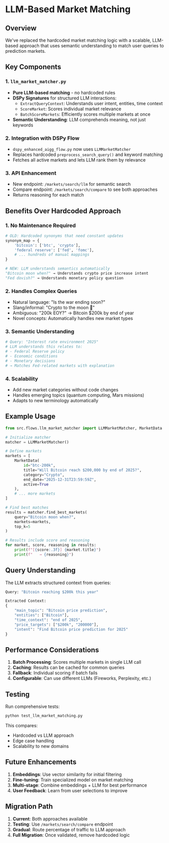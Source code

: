 # LLM-Based Market Matching

## Overview

We've replaced the hardcoded market matching logic with a scalable, LLM-based approach that uses semantic understanding to match user queries to prediction markets.

## Key Components

### 1. `llm_market_matcher.py`
- **Pure LLM-based matching** - no hardcoded rules
- **DSPy Signatures** for structured LLM interactions:
  - `ExtractQueryContext`: Understands user intent, entities, time context
  - `ScoreMarket`: Scores individual market relevance 
  - `BatchScoreMarkets`: Efficiently scores multiple markets at once
- **Semantic Understanding**: LLM comprehends meaning, not just keywords

### 2. Integration with DSPy Flow
- `dspy_enhanced_aigg_flow.py` now uses `LLMMarketMatcher`
- Replaces hardcoded `preprocess_search_query()` and keyword matching
- Fetches all active markets and lets LLM rank them by relevance

### 3. API Enhancement
- New endpoint: `/markets/search/llm` for semantic search
- Compare endpoint: `/markets/search/compare` to see both approaches
- Returns reasoning for each match

## Benefits Over Hardcoded Approach

### 1. **No Maintenance Required**
```python
# OLD: Hardcoded synonyms that need constant updates
synonym_map = {
    'bitcoin': ['btc', 'crypto'],
    'federal reserve': ['fed', 'fomc'],
    # ... hundreds of manual mappings
}

# NEW: LLM understands semantics automatically
"Bitcoin moon when?" → Understands crypto price increase intent
"Fed dovish?" → Understands monetary policy question
```

### 2. **Handles Complex Queries**
- Natural language: "Is the war ending soon?"
- Slang/informal: "Crypto to the moon 🚀"
- Ambiguous: "200k EOY?" → Bitcoin $200k by end of year
- Novel concepts: Automatically handles new market types

### 3. **Semantic Understanding**
```python
# Query: "Interest rate environment 2025"
# LLM understands this relates to:
# - Federal Reserve policy
# - Economic conditions
# - Monetary decisions
# → Matches Fed-related markets with explanation
```

### 4. **Scalability**
- Add new market categories without code changes
- Handles emerging topics (quantum computing, Mars missions)
- Adapts to new terminology automatically

## Example Usage

```python
from src.flows.llm_market_matcher import LLMMarketMatcher, MarketData

# Initialize matcher
matcher = LLMMarketMatcher()

# Define markets
markets = [
    MarketData(
        id="btc-200k",
        title="Will Bitcoin reach $200,000 by end of 2025?",
        category="Crypto",
        end_date="2025-12-31T23:59:59Z",
        active=True
    ),
    # ... more markets
]

# Find best matches
results = matcher.find_best_markets(
    query="Bitcoin moon when?",
    markets=markets,
    top_k=5
)

# Results include score and reasoning
for market, score, reasoning in results:
    print(f"[{score:.3f}] {market.title}")
    print(f"   → {reasoning}")
```

## Query Understanding

The LLM extracts structured context from queries:

```python
Query: "Bitcoin reaching $200k this year"

Extracted Context:
{
    "main_topic": "Bitcoin price prediction",
    "entities": ["Bitcoin"],
    "time_context": "end of 2025",
    "price_targets": ["$200k", "200000"],
    "intent": "Find Bitcoin price prediction for 2025"
}
```

## Performance Considerations

1. **Batch Processing**: Scores multiple markets in single LLM call
2. **Caching**: Results can be cached for common queries
3. **Fallback**: Individual scoring if batch fails
4. **Configurable**: Can use different LLMs (Fireworks, Perplexity, etc.)

## Testing

Run comprehensive tests:
```bash
python test_llm_market_matching.py
```

This compares:
- Hardcoded vs LLM approach
- Edge case handling
- Scalability to new domains

## Future Enhancements

1. **Embeddings**: Use vector similarity for initial filtering
2. **Fine-tuning**: Train specialized model on market matching
3. **Multi-stage**: Combine embeddings + LLM for best performance
4. **User Feedback**: Learn from user selections to improve

## Migration Path

1. **Current**: Both approaches available
2. **Testing**: Use `/markets/search/compare` endpoint
3. **Gradual**: Route percentage of traffic to LLM approach
4. **Full Migration**: Once validated, remove hardcoded logic